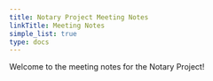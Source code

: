 ```yaml
---
title: Notary Project Meeting Notes
linkTitle: Meeting Notes
simple_list: true
type: docs
---
```


Welcome to the meeting notes for the Notary Project!

